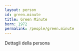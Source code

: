 ```yaml
---
layout: person
id: green.minute
title: Green Minute
born: 1972
permalink: /people/green.minute
---
```


Dettagli della persona 